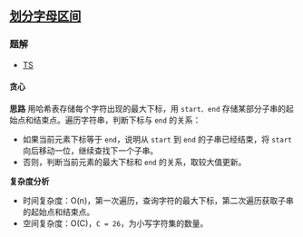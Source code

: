 ## [划分字母区间](https://leetcode-cn.com/problems/partition-labels/)
### 题解
+ [TS](../../ts/768/763.ts)

#### 贪心
**思路**
用哈希表存储每个字符出现的最大下标，用 `start、end` 存储某部分子串的起始点和结束点。遍历字符串，判断下标与 `end` 的关系：
+ 如果当前元素下标等于 `end`，说明从 `start` 到 `end` 的子串已经结束，将 `start` 向后移动一位，继续查找下一个子串。
+ 否则，判断当前元素的最大下标和 `end` 的关系，取较大值更新。

**复杂度分析**
+ 时间复杂度：O(n)，第一次遍历，查询字符的最大下标，第二次遍历获取子串的起始点和结束点。
+ 空间复杂度：O(C)，`C = 26`，为小写字符集的数量。